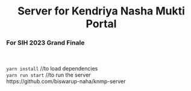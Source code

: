 <center><h1>Server for Kendriya Nasha Mukti Portal</h1></center>
<h3>For SIH 2023 Grand Finale</h3> <br><br>
<code>yarn install</code> //to load dependencies <br>
<code>yarn run start</code> //to run the server
<br>
https://github.com/biswarup-naha/knmp-server
